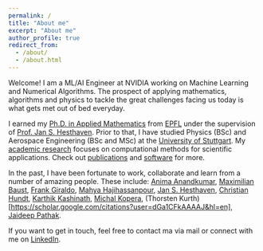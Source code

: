 ```yaml
---
permalink: /
title: "About me"
excerpt: "About me"
author_profile: true
redirect_from: 
  - /about/
  - /about.html
---
```


Welcome! I am a ML/AI Engineer at NVIDIA working on Machine Learning and Numerical Algorithms. The prospect of applying mathematics, algorithms and physics to tackle the great challenges facing us today is what gets met out of bed everyday.

I earned my [Ph.D. in Applied Mathematics](/files/thesis_compressed.pdf) from [EPFL](https://www.epfl.ch) under the supervision of [Prof. Jan S. Hesthaven](https://www.epfl.ch/labs/mcss/members/hesthaven/). Prior to that, I have studied Physics (BSc) and Aerospace Engineering (BSc and MSc) at the [University of Stuttgart](https://www.uni-stuttgart.de). My [academic research](/research) focuses on computational methods for scientific applications. Check out [publications](/publications) and [software](/software) for more.

In the past, I have been fortunate to work, collaborate and learn from a number of amazing people. These include: [Anima Anandkumar](https://www.eas.caltech.edu/people/anima), [Maximilian Baust](https://mbaust.github.io), [Frank Giraldo](https://frankgiraldo.wixsite.com/mysite), [Mahya Hajihassanpour](https://mahyahhp.github.io/projects/), [Jan S. Hesthaven](https://www.epfl.ch/labs/mcss/members/hesthaven/), [Christian Hundt](https://scholar.google.com/citations?hl=en&user=jcoDb5gAAAAJ), [Karthik Kashinath](https://scholar.google.com/citations?user=sNMCgVwAAAAJ&hl=en), [Michal Kopera](https://www.boisestate.edu/computing/directory/faculty-directory-2/michal-kopera/), (Thorsten Kurth)[https://scholar.google.com/citations?user=dGa1CFkAAAAJ&hl=en], [Jaideep Pathak](https://scholar.google.com/citations?user=cevw0gkAAAAJ&hl=en).

If you want to get in touch, feel free to contact ma via mail or connect with me on [LinkedIn](https://www.linkedin.com/in/bonevbs/).
